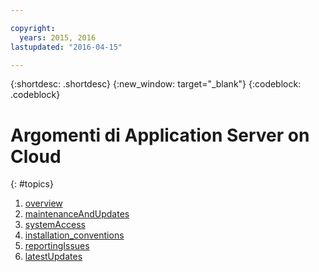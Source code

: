 ```yaml
---

copyright:
  years: 2015, 2016
lastupdated: "2016-04-15"

---
```


{:shortdesc: .shortdesc}
{:new_window: target="_blank"}
{:codeblock: .codeblock}

# Argomenti di Application Server on Cloud
{: #topics}

1. [overview](indexWAS4Bluemix.html)
2. [maintenanceAndUpdates](maintenanceAndUpdates.html)
6. [systemAccess](systemAccess.html)
7. [installation_conventions](installationConventions.html)
8. [reportingIssues](reportingIssues.html)
9. [latestUpdates](latestUpdates.html)
